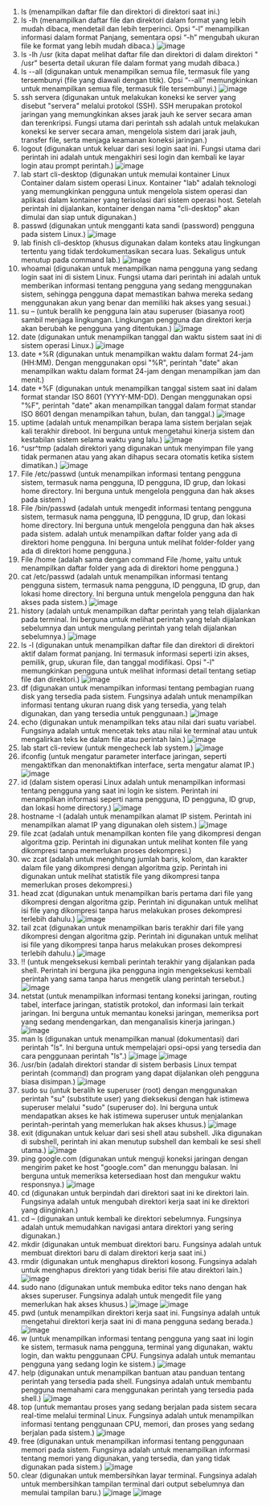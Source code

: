 1.	ls 
(menampilkan daftar file dan direktori di direktori saat ini.)
2.	ls -lh 
(menampilkan daftar file dan direktori dalam format yang lebih mudah dibaca, mendetail dan lebih terperinci. Opsi “-l” menampilkan informasi dalam format Panjang, sementara opsi “-h” mengubah ukuran file ke format yang lebih mudah dibaca.)
![image](https://github.com/pritasalma/LAPORAN-SISTEM-OPERASI-PRITA-SALMA-TK4B/assets/126141683/0e3b7a16-7c12-4633-bb76-ddf4c9a8dc5b)
3.	ls -lh /usr 
(kita dapat melihat daftar file dan direktori di dalam direktori " /usr" beserta detail ukuran file dalam format yang mudah dibaca.)
4.	ls --all (digunakan untuk menampilkan semua file, termasuk file yang tersembunyi (file yang diawali dengan titik). Opsi “--all” memungkinkan untuk menampilkan semua file, termasuk file tersembunyi.)
![image](https://github.com/pritasalma/LAPORAN-SISTEM-OPERASI-PRITA-SALMA-TK4B/assets/126141683/32f9eaa8-ee67-4f4a-9c5b-7fd74e0db7a5)
5.	ssh servera
(digunakan untuk melakukan koneksi ke server yang disebut "servera" melalui protokol (SSH). SSH merupakan protokol jaringan yang memungkinkan akses jarak jauh ke server secara aman dan terenkripsi. Fungsi utama dari perintah ssh adalah untuk melakukan koneksi ke server secara aman, mengelola sistem dari jarak jauh, transfer file, serta menjaga keamanan koneksi jaringan.)
6.	logout
(digunakan untuk keluar dari sesi login saat ini. Fungsi utama dari perintah ini adalah untuk mengakhiri sesi login dan kembali ke layar login atau prompt perintah.)
![image](https://github.com/pritasalma/LAPORAN-SISTEM-OPERASI-PRITA-SALMA-TK4B/assets/126141683/b8b0e2b0-eade-4a30-9b6b-ab206561f26d)
7.	lab start cli-desktop
(digunakan untuk memulai kontainer Linux Container dalam sistem operasi Linux. Kontainer "lab" adalah teknologi yang memungkinkan pengguna untuk mengelola sistem operasi dan aplikasi dalam kontainer yang terisolasi dari sistem operasi host. Setelah perintah ini dijalankan, kontainer dengan nama "cli-desktop" akan dimulai dan siap untuk digunakan.)
8.	passwd
(digunakan untuk mengganti kata sandi (password) pengguna pada sistem Linux.)
![image](https://github.com/pritasalma/LAPORAN-SISTEM-OPERASI-PRITA-SALMA-TK4B/assets/126141683/592eb7d9-be5b-439f-8712-35f45ebb7275)
9.	lab finish cli-desktop
(khusus digunakan dalam konteks atau lingkungan tertentu yang tidak terdokumentasikan secara luas. Sekaligus untuk menutup pada command lab.)
![image](https://github.com/pritasalma/LAPORAN-SISTEM-OPERASI-PRITA-SALMA-TK4B/assets/126141683/ac38b1e4-78f8-4198-9187-86b6f37186a7)
10.	whoamai
(digunakan untuk menampilkan nama pengguna yang sedang login saat ini di sistem Linux. Fungsi utama dari perintah ini adalah untuk memberikan informasi tentang pengguna yang sedang menggunakan sistem, sehingga pengguna dapat memastikan bahwa mereka sedang menggunakan akun yang benar dan memiliki hak akses yang sesuai.)
11.	su –
(untuk beralih ke pengguna lain atau superuser (biasanya root) sambil menjaga lingkungan. Lingkungan pengguna dan direktori kerja akan berubah ke pengguna yang ditentukan.)
![image](https://github.com/pritasalma/LAPORAN-SISTEM-OPERASI-PRITA-SALMA-TK4B/assets/126141683/259591c4-b38f-4a1e-b2df-01da12ad44ee)
12.	date
(digunakan untuk menampilkan tanggal dan waktu sistem saat ini di sistem operasi Linux.)
 ![image](https://github.com/pritasalma/LAPORAN-SISTEM-OPERASI-PRITA-SALMA-TK4B/assets/126141683/9ed3e0bf-c535-4b1f-a4cc-744da8ade2a6)
13.	date +%R
(digunakan untuk menampilkan waktu dalam format 24-jam (HH:MM). Dengan menggunakan opsi "%R", perintah "date" akan menampilkan waktu dalam format 24-jam dengan menampilkan jam dan menit.)
14.	date +%F
(digunakan untuk menampilkan tanggal sistem saat ini dalam format standar ISO 8601 (YYYY-MM-DD). Dengan menggunakan opsi "%F", perintah "date" akan menampilkan tanggal dalam format standar ISO 8601 dengan menampilkan tahun, bulan, dan tanggal.)
 ![image](https://github.com/pritasalma/LAPORAN-SISTEM-OPERASI-PRITA-SALMA-TK4B/assets/126141683/243389f5-211c-45d9-bd97-50a99de5bdfc)
15.	uptime
(adalah untuk menampilkan berapa lama sistem berjalan sejak kali terakhir direboot. Ini berguna untuk mengetahui kinerja sistem dan kestabilan sistem selama waktu yang lalu.)
 ![image](https://github.com/pritasalma/LAPORAN-SISTEM-OPERASI-PRITA-SALMA-TK4B/assets/126141683/11ae4341-e2f0-419a-bddf-0111dc780b69)
16.	^usr^tmp
(adalah direktori yang digunakan untuk menyimpan file yang tidak permanen atau yang akan dihapus secara otomatis ketika sistem dimatikan.)
![image](https://github.com/pritasalma/LAPORAN-SISTEM-OPERASI-PRITA-SALMA-TK4B/assets/126141683/1ee56c3d-92f8-4d09-8861-b7c0233457a3)
17.	File /etc/passwd
(untuk menampilkan informasi tentang pengguna sistem, termasuk nama pengguna, ID pengguna, ID grup, dan lokasi home directory. Ini berguna untuk mengelola pengguna dan hak akses pada sistem.)
18.	File /bin/passwd
(adalah untuk mengedit informasi tentang pengguna sistem, termasuk nama pengguna, ID pengguna, ID grup, dan lokasi home directory. Ini berguna untuk mengelola pengguna dan hak akses pada sistem. adalah untuk menampilkan daftar folder yang ada di direktori home pengguna. Ini berguna untuk melihat folder-folder yang ada di direktori home pengguna.)
19.	File /home
(adalah sama dengan command File /home, yaitu untuk menampilkan daftar folder yang ada di direktori home pengguna.)
20.	cat /etc/passwd
(adalah untuk menampilkan informasi tentang pengguna sistem, termasuk nama pengguna, ID pengguna, ID grup, dan lokasi home directory. Ini berguna untuk mengelola pengguna dan hak akses pada sistem.)
![image](https://github.com/pritasalma/LAPORAN-SISTEM-OPERASI-PRITA-SALMA-TK4B/assets/126141683/2d45391d-c661-4d17-91f1-f7d3ce362eb5)
21.	history 
(adalah untuk menampilkan daftar perintah yang telah dijalankan pada terminal. Ini berguna untuk melihat perintah yang telah dijalankan sebelumnya dan untuk mengulang perintah yang telah dijalankan sebelumnya.)
![image](https://github.com/pritasalma/LAPORAN-SISTEM-OPERASI-PRITA-SALMA-TK4B/assets/126141683/fb4ef943-49c4-48a5-90d1-74674f3b52bc)
22.	ls -l
(digunakan untuk menampilkan daftar file dan direktori di direktori aktif dalam format panjang. Ini termasuk informasi seperti izin akses, pemilik, grup, ukuran file, dan tanggal modifikasi. Opsi "-l" memungkinkan pengguna untuk melihat informasi detail tentang setiap file dan direktori.)
 ![image](https://github.com/pritasalma/LAPORAN-SISTEM-OPERASI-PRITA-SALMA-TK4B/assets/126141683/d4f31a97-73f5-44db-8b74-9ec60179714e)
23.	df
(digunakan untuk menampilkan informasi tentang pembagian ruang disk yang tersedia pada sistem. Fungsinya adalah untuk menampilkan informasi tentang ukuran ruang disk yang tersedia, yang telah digunakan, dan yang tersedia untuk penggunaan.)
 ![image](https://github.com/pritasalma/LAPORAN-SISTEM-OPERASI-PRITA-SALMA-TK4B/assets/126141683/b9da654e-f652-4ce4-820e-89e7cc967042)
24.	echo
(digunakan untuk menampilkan teks atau nilai dari suatu variabel. Fungsinya adalah untuk mencetak teks atau nilai ke terminal atau untuk mengalirkan teks ke dalam file atau perintah lain.)
![image](https://github.com/pritasalma/LAPORAN-SISTEM-OPERASI-PRITA-SALMA-TK4B/assets/126141683/e6dca546-3cd6-450e-88f6-a114eba8bd40)
25.	lab start cli-review
(untuk mengecheck lab system.)
![image](https://github.com/pritasalma/LAPORAN-SISTEM-OPERASI-PRITA-SALMA-TK4B/assets/126141683/4d6013bb-a2d8-4dc0-853c-c199927ac59b)
26.	ifconfig
(untuk mengatur parameter interface jaringan, seperti mengaktifkan dan menonaktifkan interface, serta mengatur alamat IP.)
 ![image](https://github.com/pritasalma/LAPORAN-SISTEM-OPERASI-PRITA-SALMA-TK4B/assets/126141683/4ec63724-82b9-42c7-a9a4-affecaa4c7dd)
27.	id
(dalam sistem operasi Linux adalah untuk menampilkan informasi tentang pengguna yang saat ini login ke sistem. Perintah ini menampilkan informasi seperti nama pengguna, ID pengguna, ID grup, dan lokasi home directory.)
 ![image](https://github.com/pritasalma/LAPORAN-SISTEM-OPERASI-PRITA-SALMA-TK4B/assets/126141683/c1fe8fc0-edaa-40d7-b1bd-55d4022c7912)
28.	hostname -I
(adalah untuk menampilkan alamat IP sistem. Perintah ini menampilkan alamat IP yang digunakan oleh sistem.)
 ![image](https://github.com/pritasalma/LAPORAN-SISTEM-OPERASI-PRITA-SALMA-TK4B/assets/126141683/5e806d2c-d877-45f0-8424-44a1e9b30cf5)
29.	file zcat
(adalah untuk menampilkan konten file yang dikompresi dengan algoritma gzip. Perintah ini digunakan untuk melihat konten file yang dikompresi tanpa memerlukan proses dekompresi.)
30.	wc zcat
(adalah untuk menghitung jumlah baris, kolom, dan karakter dalam file yang dikompresi dengan algoritma gzip. Perintah ini digunakan untuk melihat statistik file yang dikompresi tanpa memerlukan proses dekompresi.)
31.	head zcat
(digunakan untuk menampilkan baris pertama dari file yang dikompresi dengan algoritma gzip. Perintah ini digunakan untuk melihat isi file yang dikompresi tanpa harus melakukan proses dekompresi terlebih dahulu.)
![image](https://github.com/pritasalma/LAPORAN-SISTEM-OPERASI-PRITA-SALMA-TK4B/assets/126141683/811cd753-f68b-4a92-9b75-62403a48fc9a)
32.	tail zcat
(digunakan untuk menampilkan baris terakhir dari file yang dikompresi dengan algoritma gzip. Perintah ini digunakan untuk melihat isi file yang dikompresi tanpa harus melakukan proses dekompresi terlebih dahulu.)
![image](https://github.com/pritasalma/LAPORAN-SISTEM-OPERASI-PRITA-SALMA-TK4B/assets/126141683/d8a9003a-093c-4ccd-8734-a211e2f0c330)
33.	!!
(untuk mengeksekusi kembali perintah terakhir yang dijalankan pada shell. Perintah ini berguna jika pengguna ingin mengeksekusi kembali perintah yang sama tanpa harus mengetik ulang perintah tersebut.)
![image](https://github.com/pritasalma/LAPORAN-SISTEM-OPERASI-PRITA-SALMA-TK4B/assets/126141683/9901b86e-8ec4-44e2-89f9-0f9f929a299c)
34.	netstat
(untuk menampilkan informasi tentang koneksi jaringan, routing tabel, interface jaringan, statistik protokol, dan informasi lain terkait jaringan. Ini berguna untuk memantau koneksi jaringan, memeriksa port yang sedang mendengarkan, dan menganalisis kinerja jaringan.)
![image](https://github.com/pritasalma/LAPORAN-SISTEM-OPERASI-PRITA-SALMA-TK4B/assets/126141683/339ee3be-6176-4aab-9009-1a5d74c7a687)
35.	man ls
(digunakan untuk menampilkan manual (dokumentasi) dari perintah "ls". Ini berguna untuk mempelajari opsi-opsi yang tersedia dan cara penggunaan perintah "ls".)
![image](https://github.com/pritasalma/LAPORAN-SISTEM-OPERASI-PRITA-SALMA-TK4B/assets/126141683/12f1bd31-c18a-4da8-aa91-1c13113ffbb4)
![image](https://github.com/pritasalma/LAPORAN-SISTEM-OPERASI-PRITA-SALMA-TK4B/assets/126141683/7b2b6ba1-57cb-4fb7-9b10-03cc21841611)
36.	/usr/bin
(adalah direktori standar di sistem berbasis Linux tempat perintah (command) dan program yang dapat dijalankan oleh pengguna biasa disimpan.)
![image](https://github.com/pritasalma/LAPORAN-SISTEM-OPERASI-PRITA-SALMA-TK4B/assets/126141683/78064fce-fa77-47ff-b04a-a5295234eb76)
37.	sudo su
(untuk beralih ke superuser (root) dengan menggunakan perintah "su" (substitute user) yang dieksekusi dengan hak istimewa superuser melalui "sudo" (superuser do). Ini berguna untuk mendapatkan akses ke hak istimewa superuser untuk menjalankan perintah-perintah yang memerlukan hak akses khusus.)
![image](https://github.com/pritasalma/LAPORAN-SISTEM-OPERASI-PRITA-SALMA-TK4B/assets/126141683/e32cf95e-9f6b-49b6-9370-5270b8432e8c)
38.	exit
(digunakan untuk keluar dari sesi shell atau subshell. Jika digunakan di subshell, perintah ini akan menutup subshell dan kembali ke sesi shell utama.)
![image](https://github.com/pritasalma/LAPORAN-SISTEM-OPERASI-PRITA-SALMA-TK4B/assets/126141683/35a299bd-ce74-489c-84d0-11663a9f9bbb)
39.	ping google.com
(digunakan untuk menguji koneksi jaringan dengan mengirim paket ke host "google.com" dan menunggu balasan. Ini berguna untuk memeriksa ketersediaan host dan mengukur waktu responsnya.)
![image](https://github.com/pritasalma/LAPORAN-SISTEM-OPERASI-PRITA-SALMA-TK4B/assets/126141683/16c40fa8-217d-4464-ab94-78177af6fedc)
40.	cd
(digunakan untuk berpindah dari direktori saat ini ke direktori lain. Fungsinya adalah untuk mengubah direktori kerja saat ini ke direktori yang diinginkan.)
41.	cd –
(digunakan untuk kembali ke direktori sebelumnya. Fungsinya adalah untuk memudahkan navigasi antara direktori yang sering digunakan.)
42.	mkdir
(digunakan untuk membuat direktori baru. Fungsinya adalah untuk membuat direktori baru di dalam direktori kerja saat ini.)
43.	rmdir
(digunakan untuk menghapus direktori kosong. Fungsinya adalah untuk menghapus direktori yang tidak berisi file atau direktori lain.)
![image](https://github.com/pritasalma/LAPORAN-SISTEM-OPERASI-PRITA-SALMA-TK4B/assets/126141683/001c721c-ecaf-416f-967e-ec824f4cfdb1)
44.	sudo nano
(digunakan untuk membuka editor teks nano dengan hak akses superuser. Fungsinya adalah untuk mengedit file yang memerlukan hak akses khusus.)
![image](https://github.com/pritasalma/LAPORAN-SISTEM-OPERASI-PRITA-SALMA-TK4B/assets/126141683/5ead1d5f-1074-492e-85f6-2190da66c9be)
![image](https://github.com/pritasalma/LAPORAN-SISTEM-OPERASI-PRITA-SALMA-TK4B/assets/126141683/049b4c10-0a84-4e40-94aa-83005059ad48) 
45.	pwd
(untuk menampilkan direktori kerja saat ini. Fungsinya adalah untuk mengetahui direktori kerja saat ini di mana pengguna sedang berada.)
![image](https://github.com/pritasalma/LAPORAN-SISTEM-OPERASI-PRITA-SALMA-TK4B/assets/126141683/c3bc6e23-33b1-499e-8a2f-74aa71e5ff77)
46.	w
(untuk menampilkan informasi tentang pengguna yang saat ini login ke sistem, termasuk nama pengguna, terminal yang digunakan, waktu login, dan waktu penggunaan CPU. Fungsinya adalah untuk memantau pengguna yang sedang login ke sistem.)
![image](https://github.com/pritasalma/LAPORAN-SISTEM-OPERASI-PRITA-SALMA-TK4B/assets/126141683/6a6ad8dd-9c6b-47dd-bf76-c24f2babb47c)
47.	help
(digunakan untuk menampilkan bantuan atau panduan tentang perintah yang tersedia pada shell. Fungsinya adalah untuk membantu pengguna memahami cara menggunakan perintah yang tersedia pada shell.)
![image](https://github.com/pritasalma/LAPORAN-SISTEM-OPERASI-PRITA-SALMA-TK4B/assets/126141683/243d72a1-d46d-470d-ba96-52c21f9cb082) 
48.	top
(untuk memantau proses yang sedang berjalan pada sistem secara real-time melalui terminal Linux. Fungsinya adalah untuk menampilkan informasi tentang penggunaan CPU, memori, dan proses yang sedang berjalan pada sistem.)
![image](https://github.com/pritasalma/LAPORAN-SISTEM-OPERASI-PRITA-SALMA-TK4B/assets/126141683/1bbe5fe8-3726-4dff-bcc1-1bddfcbd2651)
49.	free
(digunakan untuk menampilkan informasi tentang penggunaan memori pada sistem. Fungsinya adalah untuk menampilkan informasi tentang memori yang digunakan, yang tersedia, dan yang tidak digunakan pada sistem.)
![image](https://github.com/pritasalma/LAPORAN-SISTEM-OPERASI-PRITA-SALMA-TK4B/assets/126141683/9816d22e-54e7-4363-90f7-7ec76c808ed1)
50.	clear
(digunakan untuk membersihkan layar terminal. Fungsinya adalah untuk membersihkan tampilan terminal dari output sebelumnya dan memulai tampilan baru.)
![image](https://github.com/pritasalma/LAPORAN-SISTEM-OPERASI-PRITA-SALMA-TK4B/assets/126141683/31dc2e55-73be-4a13-af73-1887b870ebc8)
![image](https://github.com/pritasalma/LAPORAN-SISTEM-OPERASI-PRITA-SALMA-TK4B/assets/126141683/e1e9c4ed-0a6d-4f20-95ff-f4e36514e017)





